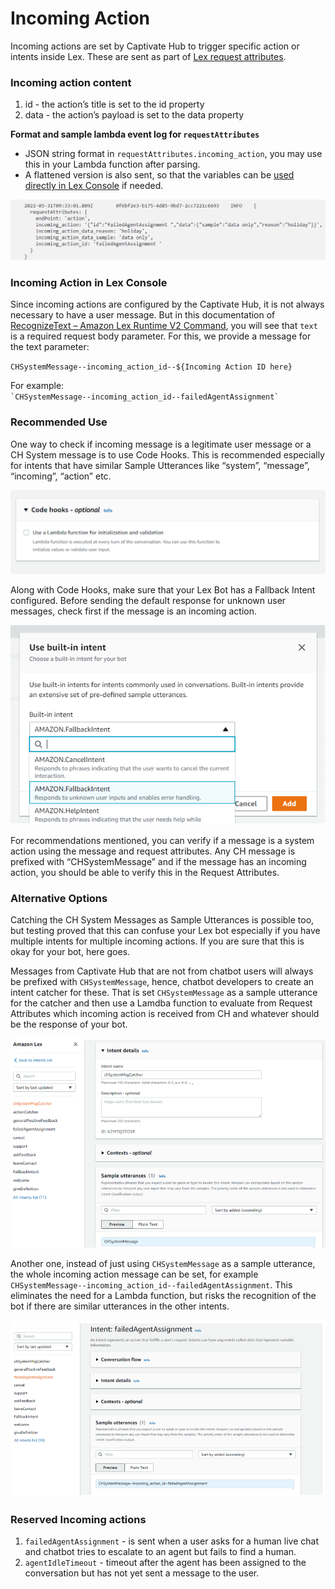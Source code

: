 # Incoming Action

Incoming actions are set by Captivate Hub to trigger specific action or intents inside Lex. These are sent as part of [Lex request attributes](https://docs.aws.amazon.com/lexv2/latest/dg/context-mgmt-request-attribs.html).

### **Incoming action content**

1. id - the action’s title is set to the id property
2. data - the action’s payload is set to the data property

**Format and sample lambda event log for `requestAttributes`**

* JSON string format in `requestAttributes.incoming_action`, you may use this in your Lambda function after parsing.
* A flattened version is also sent, so that the variables can be [used directly in Lex Console](https://docs.aws.amazon.com/lex/latest/dg/howitworks-manage-prompts.html#msg-prompts-msg-types) if needed.

![Incoming action logs in requestAttributes of Lambda event](<../../../.gitbook/assets/image (38).png>)

### Incoming Action in Lex Console

Since incoming actions are configured by the Captivate Hub, it is not always necessary to have a user message. But in this documentation of [RecognizeText – Amazon Lex Runtime V2 Command](https://docs.aws.amazon.com/lexv2/latest/dg/API\_runtime\_RecognizeText.html), you will see that `text` is a required request body parameter. For this, we provide a message for the text parameter:

`CHSystemMessage--incoming_action_id--${Incoming Action ID here}`

For example:\
`` `CHSystemMessage--incoming_action_id--failedAgentAssignment` ``

### **Recommended Use**

One way to check if incoming message is a legitimate user message or a CH System message is to use Code Hooks. This is recommended especially for intents that have similar Sample Utterances like “system”, “message”, “incoming”, “action” etc.

![Code hooks in Lex Console](<../../../.gitbook/assets/image (74).png>)

Along with Code Hooks, make sure that your Lex Bot has a Fallback Intent configured. Before sending the default response for unknown user messages, check first if the message is an incoming action.

![Built-in Lex Fallback Intent](<../../../.gitbook/assets/image (62).png>)

For recommendations mentioned, you can verify if a message is a system action using the message and request attributes. Any CH message is prefixed with “CHSystemMessage” and if the message has an incoming action, you should be able to verify this in the Request Attributes.

### **Alternative Options**

Catching the CH System Messages as Sample Utterances is possible too, but testing proved that this can confuse your Lex bot especially if you have multiple intents for multiple incoming actions. If you are sure that this is okay for your bot, here goes.

Messages from Captivate Hub that are not from chatbot users will always be prefixed with `CHSystemMessage`, hence, chatbot developers to create an intent catcher for these. That is set `CHSystemMessage` as a sample utterance for the catcher and then use a Lamdba function to evaluate from Request Attributes which incoming action is received from CH and whatever should be the response of your bot.

![](<../../../.gitbook/assets/image (69).png>)

Another one, instead of just using `CHSystemMessage` as a sample utterance, the whole incoming action message can be set, for example `CHSystemMessage--incoming_action_id--failedAgentAssignment`. This eliminates the need for a Lambda function, but risks the recognition of the bot if there are similar utterances in the other intents.

![](<../../../.gitbook/assets/image (75).png>)

### Reserved Incoming actions

1. `failedAgentAssignment` - is sent when a user asks for a human live chat and chatbot tries to escalate to an agent but fails to find a human.
2. `agentIdleTimeout` - timeout after the agent has been assigned to the conversation but has not yet sent a message to the user.&#x20;
